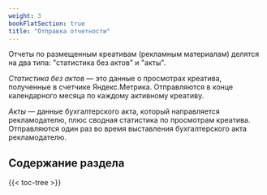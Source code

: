 ```yaml
---
weight: 3
bookFlatSection: true
title: "Отправка отчетности"
---
```


Отчеты по размещенным креативам (рекламным материалам) делятся на два типа: "статистика без актов" и "акты". 

_Статистика без актов_ — это данные о просмотрах креатива, полученные в счетчике Яндекс.Метрика. Отправляются в конце календарного месяца по каждому активному креативу.

_Акты_ — данные бухгалтерского акта, который направляется рекламодателю, плюс сводная статистика по просмотрам креатива. Отправляются один раз во время выставления бухгалтерского акта рекламодателю.

## Содержание раздела

{{< toc-tree >}}